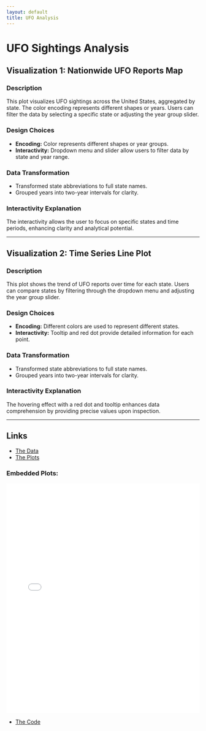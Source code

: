 ```yaml
---
layout: default
title: UFO Analysis
---
```


# UFO Sightings Analysis

## Visualization 1: Nationwide UFO Reports Map

### Description
This plot visualizes UFO sightings across the United States, aggregated by state. The color encoding represents different shapes or years. Users can filter the data by selecting a specific state or adjusting the year group slider.

### Design Choices
- **Encoding:** Color represents different shapes or year groups.
- **Interactivity:** Dropdown menu and slider allow users to filter data by state and year range.

### Data Transformation
- Transformed state abbreviations to full state names.
- Grouped years into two-year intervals for clarity.

### Interactivity Explanation
The interactivity allows the user to focus on specific states and time periods, enhancing clarity and analytical potential.

---

## Visualization 2: Time Series Line Plot

### Description
This plot shows the trend of UFO reports over time for each state. Users can compare states by filtering through the dropdown menu and adjusting the year group slider.

### Design Choices
- **Encoding:** Different colors are used to represent different states.
- **Interactivity:** Tooltip and red dot provide detailed information for each point.

### Data Transformation
- Transformed state abbreviations to full state names.
- Grouped years into two-year intervals for clarity.

### Interactivity Explanation
The hovering effect with a red dot and tooltip enhances data comprehension by providing precise values upon inspection.

---

## Links

- [The Data](https://github.com/UIUC-iSchool-DataViz/is445_data/raw/main/ufo-scrubbed-geocoded-time-standardized-00.csv)
- [The Plots](ufo_analysis.html)

### Embedded Plots:
<iframe src="ufo_analysis.html" width="100%" height="600px" style="border:none;"></iframe>

- [The Code](ufo_analysis.ipynb)
